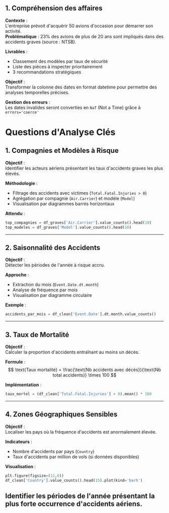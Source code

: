 ## 1. Compréhension des affaires  

**Contexte** :  
L'entreprise prévoit d'acquérir 50 avions d'occasion pour démarrer son activité.  
**Problématique** : 23% des avions de plus de 20 ans sont impliqués dans des accidents graves (source : NTSB).  

**Livrables** :  
-  Classement des modèles par taux de sécurité  
-  Liste des pièces à inspecter prioritairement  
-  3 recommandations stratégiques

  **Objectif** :  
Transformer la colonne des dates en format datetime pour permettre des analyses temporelles précises.

**Gestion des erreurs** :  
Les dates invalides seront converties en `NaT` (Not a Time) grâce à `errors='coerce'`
#  Questions d'Analyse Clés

## 1. Compagnies et Modèles à Risque  
**Objectif** :  
Identifier les acteurs aériens présentant les taux d'accidents graves les plus élevés.  

**Méthodologie** :  
- Filtrage des accidents avec victimes (`Total.Fatal.Injuries > 0`)  
- Agrégation par compagnie (`Air.Carrier`) et modèle (`Model`)  
- Visualisation par diagrammes barres horizontaux  

**Attendu** :  
```python
top_compagnies = df_graves['Air.Carrier'].value_counts().head(10)
top_modeles = df_graves['Model'].value_counts().head(10)
```

---

## 2. Saisonnalité des Accidents  
**Objectif** :  
Détecter les périodes de l'année à risque accru.  

**Approche** :  
- Extraction du mois (`Event.Date.dt.month`)  
- Analyse de fréquence par mois  
- Visualisation par diagramme circulaire  

**Exemple** :  
```python
accidents_par_mois = df_clean['Event.Date'].dt.month.value_counts()
```

---

## 3. Taux de Mortalité  
**Objectif** :  
Calculer la proportion d'accidents entraînant au moins un décès.  

**Formule** :  
$$
\text{Taux mortalité} = \frac{\text{Nb accidents avec décès}}{\text{Nb total accidents}} \times 100
$$

**Implémentation** :  
```python
taux_mortel = (df_clean['Total.Fatal.Injuries'] > 0).mean() * 100
```

---

## 4. Zones Géographiques Sensibles  
**Objectif** :  
Localiser les pays où la fréquence d'accidents est anormalement élevée.  

**Indicateurs** :  
- Nombre d'accidents par pays (`Country`)  
- Taux d'accidents par million de vols (si données disponibles)  

**Visualisation** :  
```python
plt.figure(figsize=(12,6))
df_clean['Country'].value_counts().head(15).plot(kind='barh')
```

## Identifier les périodes de l'année présentant la plus forte occurrence d'accidents aériens.
